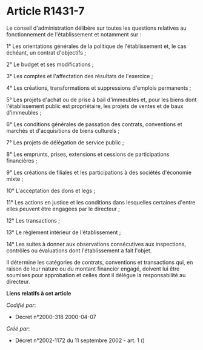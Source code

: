 # Article R1431-7

Le conseil d'administration délibère sur toutes les questions relatives au fonctionnement de l'établissement et notamment
sur :

1° Les orientations générales de la politique de l'établissement et, le cas échéant, un contrat d'objectifs ;

2° Le budget et ses modifications ;

3° Les comptes et l'affectation des résultats de l'exercice ;

4° Les créations, transformations et suppressions d'emplois permanents ;

5° Les projets d'achat ou de prise à bail d'immeubles et, pour les biens dont l'établissement public est propriétaire, les
projets de ventes et de baux d'immeubles ;

6° Les conditions générales de passation des contrats, conventions et marchés et d'acquisitions de biens culturels ;

7° Les projets de délégation de service public ;

8° Les emprunts, prises, extensions et cessions de participations financières ;

9° Les créations de filiales et les participations à des sociétés d'économie mixte ;

10° L'acceptation des dons et legs ;

11° Les actions en justice et les conditions dans lesquelles certaines d'entre elles peuvent être engagées par le directeur ;

12° Les transactions ;

13° Le règlement intérieur de l'établissement ;

14° Les suites à donner aux observations consécutives aux inspections, contrôles ou évaluations dont l'établissement a fait
l'objet.

Il détermine les catégories de contrats, conventions et transactions qui, en raison de leur nature ou du montant financier
engagé, doivent lui être soumises pour approbation et celles dont il délègue la responsabilité au directeur.

**Liens relatifs à cet article**

_Codifié par_:

  - Décret n°2000-318 2000-04-07

_Créé par_:

  - Décret n°2002-1172 du 11 septembre 2002 - art. 1 ()
